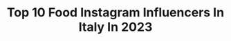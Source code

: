 ---
title: Top 10 Food Instagram Influencers In Italy In 2023
description: >-
  Find top food Instagram influencers in Italy in 2023. Most popular hashtags: #italy #summervibes #europe #travelphotography.
platform: Instagram
hits: 1876
text_top: Analyze the most popular Instagram influencers on inBeat.
text_bottom: Our platform holds 1876 Instagram influencers like this in Italy for you to work with.
profiles:
  - username: "peachytravels"
    fullname: >-
      JESSICA | Travel + Lifestyle
    bio: >-
      Diary of a food + lifestyle enthusiast 💌 peachyventure@gmail.com
    location: "Italy"
    followers: 70449
    engagement: 77
    commentsToLikes: 0.004666
    id: ck0w1ndhtk6vy0i19js46zjkq
    verified: false
    hashtags: "#luxurytravels, #nycfoodie, #travelwithus, #cntraveller"
  - username: "mytemptingtable"
    fullname: >-
      Andreea - Photography&recipes
    bio: >-
      • Delicious plant-based recipes • Food photographer • Food stylist 📍Romania
    location: "Italy"
    followers: 88113
    engagement: 121
    commentsToLikes: 0.041795
    id: ck14gkpew5p210i19aed7t54x
    verified: false
    hashtags: "#oatmealbowl, #eatbetterfeelbetter, #sundayfunday, #pancakes"
  - username: "minh.lu_"
    fullname: >-
      Minh Luong 🌹
    bio: >-
      HAPPY ME.HAPPY LIFE ________________________________________ FOOD•TRAVEL•FASHION•CLUB|BAR•🔒❤@chi.mr.hikari Stuttgart|Landshut 27
    location: "Italy"
    followers: 2435
    engagement: 3173
    commentsToLikes: 0.087425
    id: ckf5kwa6tnhg60j23wh9nqzzn
    verified: false
    hashtags: "#instagood, #wandern, #trip, #wanderlust"
  - username: "ziaflavia_foodnboobs"
    fullname: >-
      Zia Flavia Foodn'Boobs
    bio: >-
      Femminista 💪🏻 Napoletana 🌋 Affamata 🐽 #foodblogger 🍝
    location: "Italy"
    followers: 181779
    engagement: 666
    commentsToLikes: 0.025650
    id: ck6u9kqhry4hg0j71i15sfc74
    verified: false
    hashtags: "#2020, #primadosefatta, #napoli"
  - username: "carlaagostinam"
    fullname: >-
      Car  🏹 ♥️
    bio: >-
      #savetheplanet 🌸🍃🍀🌍 Business Management & Mkt👩🏼‍💻 CEO @english.wherever 🧘🏼‍♀️ Traveler, wine lover & foodie ✈️🍷 🐺♥️ Content Creator ✨ 🇮🇹🇦🇷
    location: "Italy"
    followers: 27699
    engagement: 438
    commentsToLikes: 0.401563
    id: ckf5lahyaoxsc0j23oq43y886
    verified: false
    hashtags: "#giveaway, #noviembre, #sorteo, #jukilopa"
  - username: "agipsyinthekitchen"
    fullname: >-
      A Gipsy In The Kitchen
    bio: >-
      Food&{Life}Travel{ers}.🧿SupperClubbers ~HyggeLife. Slow living,Slow food, VANLIFERS~ Proud dog parents. Gardeners 🥕comfort food ambassadors
    location: "Italy"
    followers: 121498
    engagement: 322
    commentsToLikes: 0.049706
    id: ck0tz2kkeox6v0i19c43w7bna
    verified: false
    hashtags: "#ad, #adoptdontshop, #mammalillydoo, #puliziaefficace"
  - username: "robertacapuaofficial"
    fullname: >-
      Roberta Capua
    bio: >-
      food blog www.cottografato.it per collaborazioni Vegastar Management info@vegastar.it
    location: "Italy"
    followers: 46756
    engagement: 348
    commentsToLikes: 0.068367
    id: ck5c93s9iaq3g0i11961awtc0
    verified: false
    hashtags: "#mare, #sole, #amoremio, #vacanzeitaliane"
  - username: "carolina_bertolaso"
    fullname: >-
      Carolina Bertolaso
    bio: >-
      Blog personale 🙋🏼‍♀️ Attivista per gli animali 🐓🐖🐄🐇🐑 Mamma di 🐈🐈🐈🐈🐕 Viaggiatrice 🛫 Foodie 🥑 Creatrice 💖
    location: "Italy"
    followers: 3052
    engagement: 1524
    commentsToLikes: 0.166630
    id: ck6u1h0lnlodm0j71ybmm0aeb
    verified: false
    hashtags: "#animalequalityitalia, #iodifendoglianimali, #joaquinphoenix, #joker"
  - username: "globetraveldiary"
    fullname: >-
      Roberta Magro Malosso • Travel
    bio: >-
      Italian Traveler • Content creator based in Sicily & Germany Now📍 Pantelleria Soon: ✈️ Hodophile 🗺 Jurist ⚖️ Foodie 🧁 Check out my Blog 🔍
    location: "Italy"
    followers: 14858
    engagement: 635
    commentsToLikes: 0.095097
    id: ck8tbhn67vpo00j78xrq6cff7
    verified: false
    hashtags: "#sheisnotlost, #postimeravigliosi, #travelholic, #sicilia"
  - username: "lucyspada.dj"
    fullname: >-
      Lucia Spada
    bio: >-
      ♉️fitness🏋️‍♂️radiodj🎧kiz&latin💃🏼ModerneLiterature👩‍🎓 FoodConsultantAICS🥑 👗 @shein_it @sheinofficial Coupon SWH1151 15%off 👇🏼Links promozioni
    location: "Italy"
    followers: 91585
    engagement: 241
    commentsToLikes: 0.042205
    id: ckaovi1jo4n7m0i78m6q531bj
    verified: false
    hashtags: "#necofarma, #style, #sheinofficial, #beach"
---
